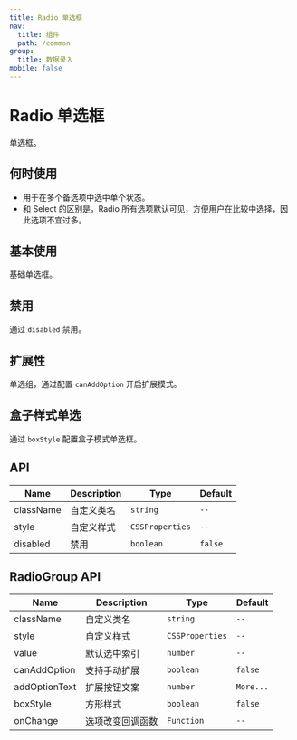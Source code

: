 ```yaml
---
title: Radio 单选框
nav:
  title: 组件
  path: /common
group:
  title: 数据录入
mobile: false
---
```


# Radio 单选框

单选框。

## 何时使用

- 用于在多个备选项中选中单个状态。
- 和 Select 的区别是，Radio 所有选项默认可见，方便用户在比较中选择，因此选项不宜过多。

## 基本使用

基础单选框。

<code src="./demos/index1.tsx"></code>

## 禁用

通过 `disabled` 禁用。

<code src="./demos/index2.tsx"></code>

## 扩展性

单选组，通过配置 `canAddOption` 开启扩展模式。

<code src="./demos/index3.tsx"></code>

## 盒子样式单选

通过 `boxStyle` 配置盒子模式单选框。

<code src="./demos/index4.tsx"></code>

## API

| Name      | Description | Type            | Default |
| --------- | ----------- | --------------- | ------- |
| className | 自定义类名  | `string`        | `--`    |
| style     | 自定义样式  | `CSSProperties` | `--`    |
| disabled  | 禁用        | `boolean`       | `false` |

## RadioGroup API

| Name          | Description      | Type            | Default   |
| ------------- | ---------------- | --------------- | --------- |
| className     | 自定义类名       | `string`        | `--`      |
| style         | 自定义样式       | `CSSProperties` | `--`      |
| value         | 默认选中索引     | `number`        | `--`      |
| canAddOption  | 支持手动扩展     | `boolean`       | `false`   |
| addOptionText | 扩展按钮文案     | `number`        | `More...` |
| boxStyle      | 方形样式         | `boolean`       | `false`   |
| onChange      | 选项改变回调函数 | `Function`      | `--`      |
